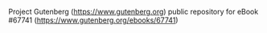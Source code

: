 Project Gutenberg (https://www.gutenberg.org) public repository for
eBook #67741 (https://www.gutenberg.org/ebooks/67741)
